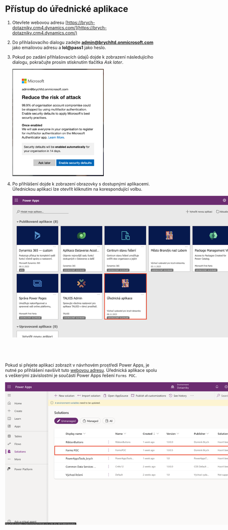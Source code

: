 <style>
    img[alt=dialog] { max-width: 300px; }
    img[alt="app_selector"], img[alt="solution"] {
        max-width: 800px
    }
</style>

# Přístup do úřednické aplikace

1. Otevřete webovou adresu [https://brych-dotazniky.crm4.dynamics.com/](https://brych-dotazniky.crm4.dynamics.com/)
2. Do přihlašovacího dialogu zadejte **admin@brychltd.onmicrosoft.com** jako emailovou adresu a **lol@pass1** jako heslo.
3. Pokud po zadání přihlašovacích údajů dojde k zobrazení následujícího dialogu, pokračujte prosím stisknutím tlačítka *Ask later*.
 
    ![dialog](image-2.png)

4. Po přihlášení dojde k zobrazení obrazovky s dostupnými aplikacemi. Úřednickou aplikaci lze otevřít kliknutím na korespondující volbu.

    ![app_selector](image-3.png)

<br />
<br />
<br />

Pokud si přejete aplikaci zobrazit v návrhovém prostředí Power Apps, je nutné po přihlášení navšívit tuto [webovou adresu](https://make.powerapps.com/environments/432932e8-a1e5-e7d8-9f4a-fd6752db9c53/home?utm_source=office&utm_medium=app_launcher&utm_campaign=office_referrals). Úřednická aplikace spolu s veškerými závislostmi je součástí Power Apps řešení `Forms POC`.

![solution](image-7.png)
